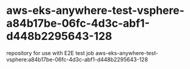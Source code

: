 # aws-eks-anywhere-test-vsphere-a84b17be-06fc-4d3c-abf1-d448b2295643-128
repository for use with E2E test job aws-eks-anywhere-test-vsphere:a84b17be-06fc-4d3c-abf1-d448b2295643-128
